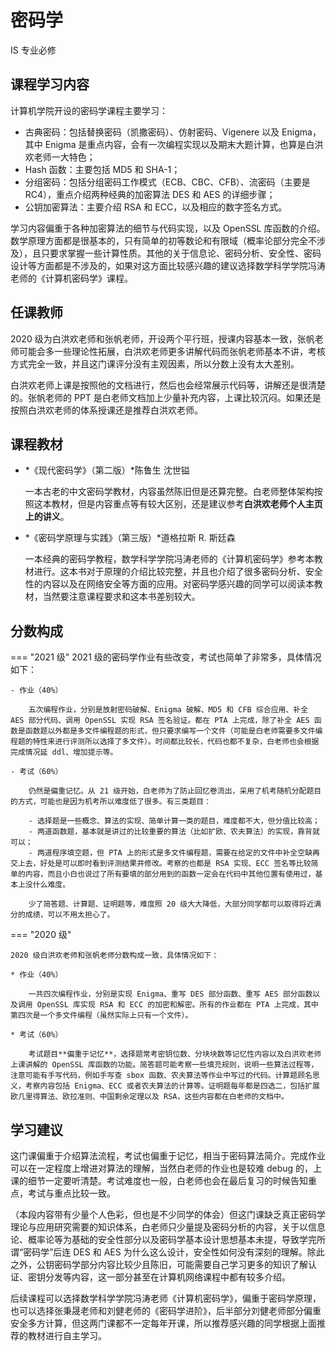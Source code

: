 # 密码学

<div class="badges">
<span class="badge is-badge">IS 专业必修</span>
</div>


## 课程学习内容

计算机学院开设的密码学课程主要学习：

* 古典密码：包括替换密码（凯撒密码）、仿射密码、Vigenere 以及 Enigma，其中 Enigma 是重点内容，会有一次编程实现以及期末大题计算，也算是白洪欢老师一大特色；
* Hash 函数：主要包括 MD5 和 SHA-1；
* 分组密码：包括分组密码工作模式（ECB、CBC、CFB）、流密码（主要是 RC4），重点介绍两种经典的加密算法 DES 和 AES 的详细步骤；
* 公钥加密算法：主要介绍 RSA 和 ECC，以及相应的数字签名方式。

学习内容偏重于各种加密算法的细节与代码实现，以及 OpenSSL 库函数的介绍。数学原理方面都是很基本的，只有简单的初等数论和有限域（概率论部分完全不涉及），且只要求掌握一些计算性质。其他的关于信息论、密码分析、安全性、密码设计等方面都是不涉及的，如果对这方面比较感兴趣的建议选择数学科学学院冯涛老师的《计算机密码学》课程。

## 任课教师

2020 级为白洪欢老师和张帆老师，开设两个平行班，授课内容基本一致，张帆老师可能会多一些理论性拓展，白洪欢老师更多讲解代码而张帆老师基本不讲，考核方式完全一致，并且这门课评分没有主观因素，所以分数上没有太大差别。

白洪欢老师上课是按照他的文档进行，然后也会经常展示代码等，讲解还是很清楚的。张帆老师的 PPT 是白老师文档加上少量补充内容，上课比较沉闷。如果还是按照白洪欢老师的体系授课还是推荐白洪欢老师。

## 课程教材

- *《现代密码学》（第二版）*陈鲁生 沈世镒

    一本古老的中文密码学教材，内容虽然陈旧但是还算完整。白老师整体架构按照这本教材，但是内容重点等有较大区别，还是建议参考**白洪欢老师个人主页上的讲义**。

- *《密码学原理与实践》（第三版）*道格拉斯 R. 斯廷森

    一本经典的密码学教程，数学科学学院冯涛老师的《计算机密码学》参考本教材进行。这本书对于原理的介绍比较完整，并且也介绍了很多密码分析、安全性的内容以及在网络安全等方面的应用。对密码学感兴趣的同学可以阅读本教材，当然要注意课程要求和这本书差别较大。

## 分数构成

=== "2021 级"
    2021 级的密码学作业有些改变，考试也简单了非常多，具体情况如下：

    - 作业（40%）

        五次编程作业，分别是放射密码破解、Enigma 破解、MD5 和 CFB 综合应用、补全 AES 部分代码、调用 OpenSSL 实现 RSA 签名验证。都在 PTA 上完成，除了补全 AES 函数是函数题以外都是多文件编程题的形式，但只要求编写一个文件（可能是白老师需要多文件编程题的特性来进行评测所以选择了多文件）。时间都比较长，代码也都不复杂，白老师也会根据完成情况延 ddl、增加提示等。
    
    - 考试（60%）

        仍然是偏重记忆。从 21 级开始，白老师为了防止回忆卷流出，采用了机考随机分配题目的方式，可能也是因为机考所以难度低了很多。有三类题目：
        
        - 选择题是一些概念、算法的实现、简单计算一类的题目，难度都不大，但分值比较高；
        - 两道函数题，基本就是讲过的比较重要的算法（比如扩欧、农夫算法）的实现，靠背就可以；
        - 两道程序填空题，但 PTA 上的形式是多文件编程题，需要在给定的文件中补全空缺再交上去，好处是可以即时看到评测结果并修改。考察的也都是 RSA 实现、ECC 签名等比较简单的内容，而且小白也说过了所有要填的部分用到的函数一定会在代码中其他位置有使用过，基本上没什么难度。

        少了简答题、计算题、证明题等，难度照 20 级大大降低，大部分同学都可以取得将近满分的成绩，可以不用太担心了。

=== "2020 级"

    2020 级白洪欢老师和张帆老师分数构成一致，具体情况如下：

    * 作业（40%）

        一共四次编程作业，分别是实现 Enigma、重写 DES 部分函数、重写 AES 部分函数以及调用 OpenSSL 库实现 RSA 和 ECC 的加密和解密。所有的作业都在 PTA 上完成，其中第四次是一个多文件编程（虽然实际上只有一个文件）。

    * 考试（60%）

        考试题目**偏重于记忆**，选择题常考密钥位数、分块块数等记忆性内容以及白洪欢老师上课讲解的 OpenSSL 库函数的功能。简答题可能考察一些填充规则，说明一些算法过程等，注意可能有手写代码，例如手写查 sbox 函数、农夫算法等作业中写过的代码。计算题顾名思义，考察内容包括 Enigma、ECC 或者农夫算法的计算等。证明题每年都是四选二，包括扩展欧几里得算法、欧拉准则、中国剩余定理以及 RSA，这些内容都在白老师的文档中。

## 学习建议

这门课偏重于介绍算法流程，考试也偏重于记忆，相当于密码算法简介。完成作业可以在一定程度上增进对算法的理解，当然白老师的作业也是较难 debug 的，上课的细节一定要听清楚。考试难度也一般，白老师也会在最后复习的时候告知重点，考试与重点比较一致。

（本段内容带有少量个人色彩，但也是不少同学的体会）但这门课缺乏真正密码学理论与应用研究需要的知识体系，白老师只少量提及密码分析的内容，关于以信息论、概率论等为基础的安全性部分以及密码学基本设计思想基本未提，导致学完所谓“密码学”后连 DES 和 AES 为什么这么设计，安全性如何没有深刻的理解。除此之外，公钥密码学部分内容比较少且陈旧，可能需要自己学习更多的知识了解认证、密钥分发等内容，这一部分甚至在计算机网络课程中都有较多介绍。

后续课程可以选择数学科学学院冯涛老师《计算机密码学》，偏重于密码学原理，也可以选择张秉晟老师和刘健老师的《密码学进阶》，后半部分刘健老师部分偏重安全多方计算，但这两门课都不一定每年开课，所以推荐感兴趣的同学根据上面推荐的教材进行自主学习。
